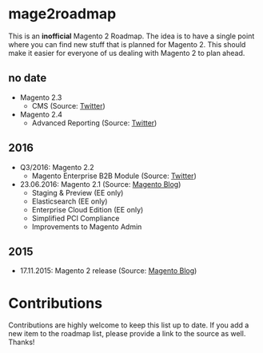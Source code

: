 # mage2roadmap
This is an **inofficial** Magento 2 Roadmap.
The idea is to have a single point where you can find new stuff that is planned for Magento 2. This should make it easier for everyone of us dealing with Magento 2 to plan ahead.

## no date
* Magento 2.3
  * CMS (Source: [Twitter](https://twitter.com/drlrdsen/status/720934709820334081))
* Magento 2.4
  * Advanced Reporting (Source: [Twitter](https://twitter.com/drlrdsen/status/720934709820334081))

## 2016
* Q3/2016: Magento 2.2
  * Magento Enterprise B2B Module (Source: [Twitter](https://twitter.com/sherrierohde/status/720301116911525888))
* 23.06.2016: Magento 2.1 (Source: [Magento Blog](https://magento.com/blog/magento-news/magento-enterprise-edition-21-unleashes-power-marketers-and-merchandisers))
  * Staging & Preview (EE only)
  * Elasticsearch (EE only)
  * Enterprise Cloud Edition (EE only)
  * Simplified PCI Compliance
  * Improvements to Magento Admin

## 2015
* 17.11.2015: Magento 2 release (Source: [Magento Blog](https://magento.com/blog/magento-news/new-era-commerce-innovation))

# Contributions
Contributions are highly welcome to keep this list up to date.
If you add a new item to the roadmap list, please provide a link to the source as well. Thanks!
